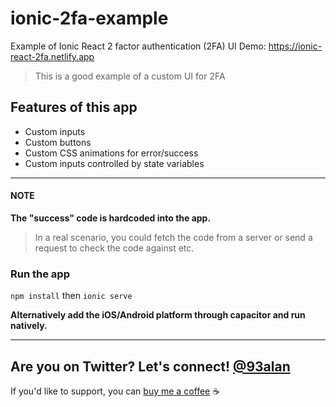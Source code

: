 # ionic-2fa-example
Example of Ionic React 2 factor authentication (2FA) UI
Demo: https://ionic-react-2fa.netlify.app

> This is a good example of a custom UI for 2FA

## Features of this app
* Custom inputs
* Custom buttons
* Custom CSS animations for error/success
* Custom inputs controlled by state variables

---

#### NOTE
**The "success" code is hardcoded into the app.**
> In a real scenario, you could fetch the code from a server or send a request to check the code against etc.

### Run the app
`npm install` then `ionic serve`

**Alternatively add the iOS/Android platform through capacitor and run natively.**

---
## Are you on Twitter? Let's connect! [@93alan](https://twitter.com/93alan)
If you'd like to support, you can <a className="link" href="https://www.buymeacoffee.com/ionicreacthub" target="_blank" rel="noopener">buy me a coffee</a> ☕️
